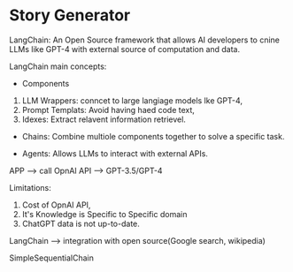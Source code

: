 # Story Generator 

LangChain:
An Open Source framework that allows AI developers to cnine LLMs like GPT-4
with external source of computation and data.

LangChain main concepts:
*  Components
1. LLM Wrappers: conncet to large langiage models lke GPT-4,
2. Prompt Templats: Avoid having haed code text,
3. Idexes: Extract relavent information retrievel.

*  Chains:
Combine multiole components together to solve a specific task.

*  Agents:
Allows LLMs to interact with external APIs.



APP --> call OpnAI API --> GPT-3.5/GPT-4 



Limitations:
1. Cost of OpnAI API,
2. It's Knowledge is Specific to Specific domain
3. ChatGPT data is not up-to-date.

LangChain --> integration with open source(Google search, wikipedia)

SimpleSequentialChain
